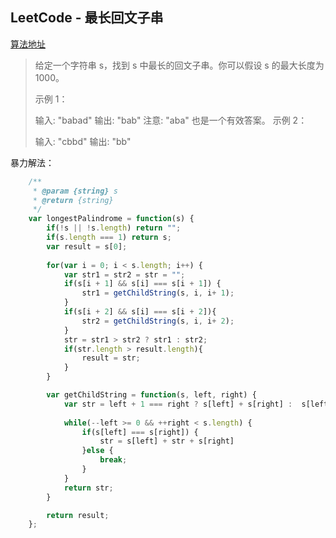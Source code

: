 **LeetCode - 最长回文子串**
-----------------

[算法地址][1]


  [1]: https://leetcode-cn.com/problems/longest-palindromic-substring/

> 给定一个字符串 s，找到 s 中最长的回文子串。你可以假设 s 的最大长度为 1000。
> 
> 示例 1：
> 
> 输入: "babad" 输出: "bab" 注意: "aba" 也是一个有效答案。 示例 2：
> 
> 输入: "cbbd" 输出: "bb"

暴力解法：
```js
    /**
     * @param {string} s
     * @return {string}
     */
    var longestPalindrome = function(s) {
        if(!s || !s.length) return "";
        if(s.length === 1) return s;
        var result = s[0];
        
        for(var i = 0; i < s.length; i++) {
            var str1 = str2 = str = "";
            if(s[i + 1] && s[i] === s[i + 1]) {
                str1 = getChildString(s, i, i+ 1);
            }
            if(s[i + 2] && s[i] === s[i + 2]){
                str2 = getChildString(s, i, i+ 2);
            }
            str = str1 > str2 ? str1 : str2;
            if(str.length > result.length){
                result = str;
            }
        }

        var getChildString = function(s, left, right) {
            var str = left + 1 === right ? s[left] + s[right] :  s[left] + s[left + 1] + s[right];
    
            while(--left >= 0 && ++right < s.length) {
                if(s[left] === s[right]) {
                    str = s[left] + str + s[right]
                }else {
                    break;
                }
            }
            return str;
        }

        return result;
    };
```
